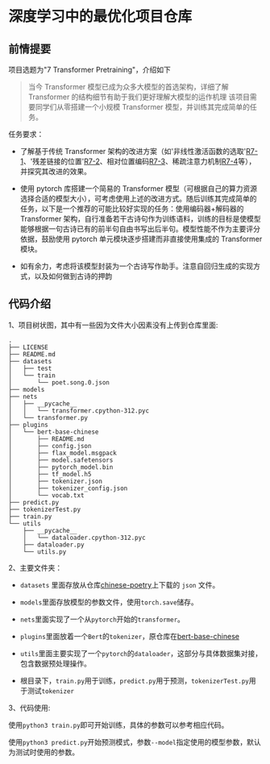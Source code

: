 # 深度学习中的最优化项目仓库

## 前情提要

项目选题为"7 Transformer Pretraining"，介绍如下

> 当今 Transformer 模型已成为众多大模型的首选架构，详细了解 Transformer 的结构细节有助于我们更好理解大模型的运作机理
> 该项目需要同学们从零搭建一个小规模 Transformer 模型，并训练其完成简单的任务。

任务要求：

- 了解基于传统 Transformer 架构的改进方案（如'非线性激活函数的选取'[R7-1](https://arxiv.org/abs/2002.05202)、'残差链接的位置'[R7-2](https://arxiv.org/abs/2002.04745)、相对位置编码[R7-3](https://arxiv.org/abs/1803.02155)、稀疏注意力机制[R7-4](https://arxiv.org/abs/1904.10509)等），并探究其改进的效果。

- 使用 pytorch 库搭建一个简易的 Transformer 模型（可根据自己的算力资源选择合适的模型大小），可考虑使用上述的改进方式。随后训练其完成简单的任务，以下是一个推荐的可能比较好实现的任务：使用编码器+解码器的 Transformer 架构，自行准备若干古诗句作为训练语料，训练的目标是使模型能够根据一句古诗已有的前半句自由书写出后半句。模型性能不作为主要评分依据，鼓励使用 pytorch 单元模块逐步搭建而非直接使用集成的 Transformer 模块。

- 如有余力，考虑将该模型封装为一个古诗写作助手。注意自回归生成的实现方式，以及如何做到古诗的押韵

## 代码介绍

1、项目树状图，其中有一些因为文件大小因素没有上传到仓库里面:

```
.
├── LICENSE
├── README.md
├── datasets
│   ├── test
│   └── train
│       └── poet.song.0.json
├── models
├── nets
│   ├── __pycache__
│   │   └── transformer.cpython-312.pyc
│   └── transformer.py
├── plugins
│   └── bert-base-chinese
│       ├── README.md
│       ├── config.json
│       ├── flax_model.msgpack
│       ├── model.safetensors
│       ├── pytorch_model.bin
│       ├── tf_model.h5
│       ├── tokenizer.json
│       ├── tokenizer_config.json
│       └── vocab.txt
├── predict.py
├── tokenizerTest.py
├── train.py
└── utils
    ├── __pycache__
    │   └── dataloader.cpython-312.pyc
    ├── dataloader.py
    └── utils.py
```

2、主要文件夹：

- `datasets` 里面存放从仓库[chinese-poetry](https://github.com/chinese-poetry/chinese-poetry)上下载的 `json` 文件。

- `models`里面存放模型的参数文件，使用`torch.save`储存。

- `nets`里面实现了一个从`pytorch`开始的`transformer`。

- `plugins`里面放着一个`Bert`的`tokenizer`，原仓库在[bert-base-chinese](https://hf-mirror.com/google-bert/bert-base-chinese/tree/main)

- `utils`里面主要实现了一个`pytorch`的`dataloader`，这部分与具体数据集对接，包含数据预处理操作。

- 根目录下，`train.py`用于训练，`predict.py`用于预测，`tokenizerTest.py`用于测试`tokenizer`

3、代码使用:

使用`python3 train.py`即可开始训练，具体的参数可以参考相应代码。

使用`python3 predict.py`开始预测模式，参数`--model`指定使用的模型参数，默认为测试时使用的参数。
